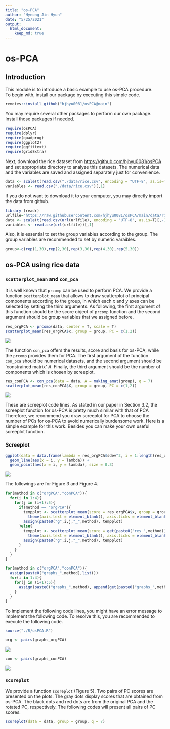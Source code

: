 ```yaml
---
title: "os-PCA"
author: "Hyeong Jin Hyun"
date: "5/25/2021"
output: 
  html_document: 
    keep_md: true
---
```

# os-PCA

## Introduction

This module is to introduce a basic example to use os-PCA procedure.  
To begin with, install our package by executing this simple code.

```r
remotes::install_github("hjhyu0081/osPCA@main")
```
You may require several other packages to perform our own package. Install those packages if needed.

```r
require(osPCA)
require(dplyr)
require(quadprog)
require(ggplot2)
require(ggfittext)
require(gridExtra)
```


Next, download the rice dataset from https://github.com/hjhyu0081/osPCA and set appropriate directory to analyze this datasets. The numerical data and the variables are saved and assigned separately just for convenience.


```r
data <- scale(t(read.csv("./data/rice.csv", encoding = "UTF-8", as.is=T)[,-1]))
variables <- read.csv("./data/rice.csv")[,1]
```

If you do not want to download it to your computer, you may directly import the data from github.

```r
library (readr)
urlfile="https://raw.githubusercontent.com/hjhyu0081/osPCA/main/data/rice.csv"
data <- scale(t(read.csv(url(urlfile), encoding = "UTF-8", as.is=T)[,-1]))
variables <- read.csv(url(urlfile))[,1]
```


Also, it is essential to set the group variables according to the group. The group variables are recommended to set by numeric varaibles.


```r
group<-c(rep(1,30),rep(2,30),rep(3,30),rep(4,30),rep(5,30))
```


## os-PCA using rice data

### `scatterplot_mean` and `con_pca`

It is well known that `prcomp` can be used to perform PCA. We provide a function `scatterplot_mean` that allows to draw scatterplot of principal components according to the group, in which each $x$ and $y$ axes can be selected by setting the third arguments. As following, the first argument of this function should be the score object of `prcomp` function and the second argument should be group variables that we assigned before.


```r
res_orgPCA <- prcomp(data, center = T, scale = T)
scatterplot_mean(res_orgPCA$x, group = group, PC = c(1,2))
```

![](osPCA_files/figure-html/unnamed-chunk-5-1.png)<!-- -->

The function `con_pca` offers the results, score and basis for os-PCA, while the `prcomp` provides them for PCA. The first argument of the function `con_pca` should be numerical datasets, and the second argument should be 'constrained matrix' $A$. Finally, the third argument should be the number of components which is chosen by screeplot. 


```r
res_conPCA <- con_pca(data = data, A = making_amat(group), q = 7)
scatterplot_mean(res_conPCA$X, group = group, PC = c(1,2))
```

![](osPCA_files/figure-html/unnamed-chunk-6-1.png)<!-- -->

These are screeplot code lines. As stated in our paper in Section 3.2, the screeplot function for os-PCA is pretty much similar with that of PCA  Therefore, we recommend you draw screeplot for PCA to choose the number of PCs for os-PCA to avoid numerically burdensome work. Here is a simple example for this work. Besides you can make your own useful screeplot function.

### Screeplot

```r
ggplot(data = data.frame(lambda = res_orgPCA$sdev^2, i = 1:length(res_orgPCA$sdev))) +
  geom_line(aes(x = i, y = lambda)) +
  geom_point(aes(x = i, y = lambda), size = 0.3)
```

![](osPCA_files/figure-html/screeplot-1.png)<!-- -->

The followings are for Figure 3 and Figure 4.

```r
for(method in c("orgPCA","conPCA")){
  for(i in 1:4){
    for(j in (i+1):5){
      if(method == "orgPCA"){
        tempplot <- scatterplot_mean(score = res_orgPCA$x, group = group, PC = c(i,j)) + theme_bw() +
          theme(axis.text = element_blank(), axis.ticks = element_blank(), axis.title = element_blank(), legend.position = "none")
        assign(paste0("g",i,j,"_",method), tempplot)
      }else{
        tempplot <- scatterplot_mean(score = get(paste0("res_",method))$X, group = group, PC = c(i,j)) + theme_bw() +
          theme(axis.text = element_blank(), axis.ticks = element_blank(), axis.title = element_blank(), legend.position = "none")
        assign(paste0("g",i,j,"_",method), tempplot)
      }
    }
  }
}
```


```r
for(method in c("orgPCA","conPCA")){
  assign(paste0("graphs_",method),list())
  for(i in 1:4){
    for(j in (i+1):5){
      assign(paste0("graphs_",method), append(get(paste0("graphs_",method)), list(get(paste0("g",i,j,"_",method)))))
    }
  }
}
```



To implement the following code lines, you might have an error message to implement the following code. To resolve this, you are recommended to execute the following code.


```r
source("./R/osPCA.R")
```


```r
org <- pairs(graphs_orgPCA)
```

![](osPCA_files/figure-html/unnamed-chunk-10-1.png)<!-- -->


```r
con <- pairs(graphs_conPCA)
```

![](osPCA_files/figure-html/unnamed-chunk-11-1.png)<!-- -->


### `scoreplot`
We provide a function `scoreplot` (Figure 5). Two pairs of PC scores are presented on the plots. The gray dots display scores that are obtained from os-PCA. The black dots and red dots are from the original PCA and the rotated PC, respectively. The following codes will present all pairs of PC scores. 

```r
scoreplot(data = data, group = group, q = 7)
```
